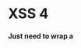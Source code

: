 # XSS 4

#### Just need to wrap a <script> in a text area:
```
/challenge/victim "http://challenge.localhost?msg=</textarea><script>alert(\"PWNED
\")</script></textarea>"
```
